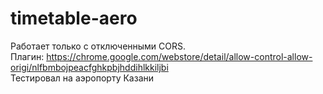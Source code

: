 # timetable-aero

Работает только с отключенными CORS.  
Плагин: https://chrome.google.com/webstore/detail/allow-control-allow-origi/nlfbmbojpeacfghkpbjhddihlkkiljbi  
Тестировал на аэропорту Казани  
